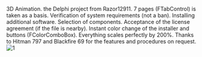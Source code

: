 3D Animation.
the Delphi project from Razor12911.
7 pages (FTabControl) is taken as a basis.
Verification of system requirements (not a ban).
Installing additional software.
Selection of components.
Acceptance of the license agreement (if the file is nearby).
Instant color change of the installer and buttons (FColorComboBox).
Everything scales perfectly by 200%.
Thanks to Hitman 797 and Blackfire 69 for the features and procedures on request.
![1](https://github.com/user-attachments/assets/6aeef4a2-7b09-4c1b-80aa-66f0f1cc9285)
